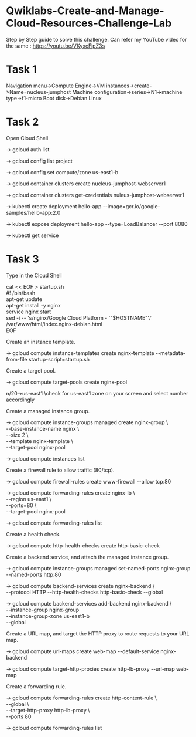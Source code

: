 # Qwiklabs-Create-and-Manage-Cloud-Resources-Challenge-Lab
Step by Step guide to solve this challenge.
Can refer my YouTube video for the same : https://youtu.be/VKyxcFlpZ3s

# Task 1
Navigation menu->Compute Engine->VM instances->create->Name=nucleus-jumphost 
Machine configuration->series->N1->machine type->f1-micro
Boot disk->Debian Linux

# Task 2
Open Cloud Shell

-> gcloud auth list

-> gcloud config list project

-> gcloud config set compute/zone us-east1-b

-> gcloud container clusters create nucleus-jumphost-webserver1

-> gcloud container clusters get-credentials nuleus-jumphost-webserver1

-> kubectl create deployment hello-app --image=gcr.io/google-samples/hello-app:2.0

-> kubectl expose deployment hello-app --type=LoadBalancer --port 8080

-> kubectl get service

# Task 3
Type in the Cloud Shell

cat << EOF > startup.sh      
#! /bin/bash             
apt-get update               
apt-get install -y nginx           
service nginx start             
sed -i -- 's/nginx/Google Cloud Platform - '"\$HOSTNAME"'/' /var/www/html/index.nginx-debian.html              
EOF          

Create an instance template.

-> gcloud compute instance-templates create nginx-template --metadata-from-file startup-script=startup.sh

Create a target pool.

-> gcloud compute target-pools create nginx-pool

n/20->us-east1                    \\check for us-east1 zone on your screen and select number accordingly

Create a managed instance group.

-> gcloud compute instance-groups managed create nginx-group \     
--base-instance-name nginx \          
--size 2 \          
--template nginx-template \          
--target-pool nginx-pool            

-> gcloud compute instances list

Create a firewall rule to allow traffic (80/tcp).

-> gcloud compute firewall-rules create www-firewall --allow tcp:80

-> gcloud compute forwarding-rules create nginx-lb \         
--region us-east1 \       
--ports=80 \      
--target-pool nginx-pool      

-> gcloud compute forwarding-rules list

Create a health check.

-> gcloud compute http-health-checks create http-basic-check

Create a backend service, and attach the managed instance group.

-> gcloud compute instance-groups managed set-named-ports nginx-group --named-ports http:80

-> gcloud compute backend-services create nginx-backend \             
--protocol HTTP --http-health-checks http-basic-check --global

-> gcloud compute backend-services add-backend nginx-backend \                    
--instance-group nginx-group \
--instance-group-zone us-east1-b \
--global

Create a URL map, and target the HTTP proxy to route requests to your URL map.

-> gcloud compute url-maps create web-map --default-service nginx-backend

-> gcloud compute target-http-proxies create http-lb-proxy --url-map web-map

Create a forwarding rule.

-> gcloud compute forwarding-rules create http-content-rule \              
--global \                  
--target-http-proxy http-lb-proxy \                 
--ports 80           

-> gcloud compute forwarding-rules list
